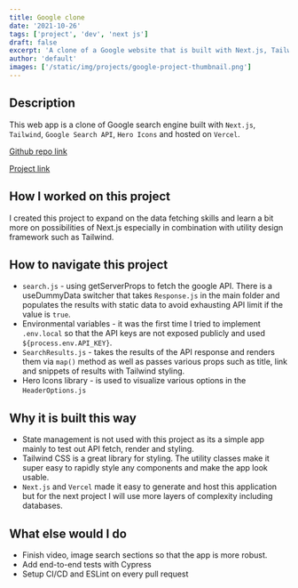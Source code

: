 ```yaml
---
title: Google clone
date: '2021-10-26'
tags: ['project', 'dev', 'next js']
draft: false
excerpt: 'A clone of a Google website that is built with Next.js, Tailwind, Google Search API, Hero Icons and hosted on Vercel. The purpose was to practice and test external API fetching and styling the results.'
author: 'default'
images: ['/static/img/projects/google-project-thumbnail.png']
---
```


## Description

This web app is a clone of Google search engine built with `Next.js`, `Tailwind`, `Google Search API`, `Hero Icons` and hosted on `Vercel`.

[Github repo link](https://github.com/kirso/google)

[Project link](https://google-nextjs-kirill.vercel.app/)

## How I worked on this project

I created this project to expand on the data fetching skills and learn a bit more on possibilities of Next.js especially in combination with utility design framework such as Tailwind.

## How to navigate this project

- `search.js` - using getServerProps to fetch the google API. There is a useDummyData switcher that takes `Response.js` in the main folder and populates the results with static data to avoid exhausting API limit if the value is `true`.
- Environmental variables - it was the first time I tried to implement `.env.local` so that the API keys are not exposed publicly and used `${process.env.API_KEY}`.
- `SearchResults.js` - takes the results of the API response and renders them via `map()` method as well as passes various props such as title, link and snippets of results with Tailwind styling.
- Hero Icons library - is used to visualize various options in the `HeaderOptions.js`

## Why it is built this way

- State management is not used with this project as its a simple app mainly to test out API fetch, render and styling.
- Tailwind CSS is a great library for styling. The utility classes make it super easy to rapidly style any components and make the app look usable.
- `Next.js` and `Vercel` made it easy to generate and host this application but for the next project I will use more layers of complexity including databases.

## What else would I do

- Finish video, image search sections so that the app is more robust.
- Add end-to-end tests with Cypress
- Setup CI/CD and ESLint on every pull request
